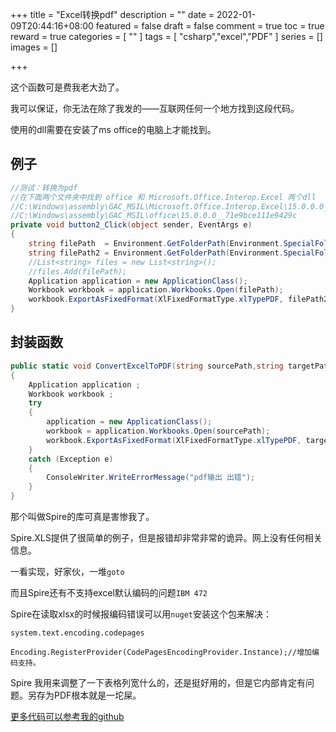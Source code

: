 +++
title = "Excel转换pdf"
description = ""
date = 2022-01-09T20:44:16+08:00
featured = false
draft = false
comment = true
toc = true
reward = true
categories = [
  ""
]
tags = [
  "csharp","excel","PDF"
]
series = []
images = []

+++

这个函数可是费我老大劲了。

我可以保证，你无法在除了我发的——互联网任何一个地方找到这段代码。

使用的dll需要在安装了ms office的电脑上才能找到。

## 例子

```cs
//测试：转换为pdf
//在下面两个文件夹中找到 office 和 Microsoft.Office.Interop.Excel 两个dll
//C:\Windows\assembly\GAC_MSIL\Microsoft.Office.Interop.Excel\15.0.0.0__71e9bce111e9429c
//C:\Windows\assembly\GAC_MSIL\office\15.0.0.0__71e9bce111e9429c
private void button2_Click(object sender, EventArgs e)
{
    string filePath  = Environment.GetFolderPath(Environment.SpecialFolder.Desktop) + @"\Sample\wb.xlsx";
    string filePath2 = Environment.GetFolderPath(Environment.SpecialFolder.Desktop) + @"\Sample\wb.pdf";
    //List<string> files = new List<string>();
    //files.Add(filePath);
    Application application = new ApplicationClass();
    Workbook workbook = application.Workbooks.Open(filePath);
    workbook.ExportAsFixedFormat(XlFixedFormatType.xlTypePDF, filePath2, XlFixedFormatQuality.xlQualityStandard);
}
```

## 封装函数
```cs
public static void ConvertExcelToPDF(string sourcePath,string targetPath)
{
    Application application ;
    Workbook workbook ;
    try
    {
        application = new ApplicationClass();
        workbook = application.Workbooks.Open(sourcePath);
        workbook.ExportAsFixedFormat(XlFixedFormatType.xlTypePDF, targetPath, XlFixedFormatQuality.xlQualityStandard);
    }
    catch (Exception e)
    {
        ConsoleWriter.WriteErrorMessage("pdf输出 出错");
    }
}

```

那个叫做Spire的库可真是害惨我了。

Spire.XLS提供了很简单的例子，但是报错却非常非常的诡异。网上没有任何相关信息。

一看实现，好家伙，一堆`goto`

而且Spire还有不支持excel默认编码的问题`IBM 472` 

Spire在读取xlsx的时候报编码错误可以用`nuget`安装这个包来解决：

```
system.text.encoding.codepages
```

```
Encoding.RegisterProvider(CodePagesEncodingProvider.Instance);//增加编码支持。
```

Spire 我用来调整了一下表格列宽什么的，还是挺好用的，但是它内部肯定有问题。另存为PDF根本就是一坨屎。



[更多代码可以参考我的github](https://github.com/kasusa/ExcelSignToPDF)



